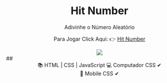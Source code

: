 <h1 align="center">Hit Number</h1>
<p align="center">Adivinhe o Número Aleatório</p>

<p align="center">Para Jogar Click Aqui: 👉
    <a href="https://andersonzero0.github.io/hitnumber/">Hit Number</a>
</p>
<div align="center"><img src="https://img.shields.io/github/stars/andersonzero0/hitnumber?style=social"/></div>
##
<div align="center">
📚 HTML | CSS | JavaScript
💻 Computador CSS ✔ <br>
📱 Mobile CSS ✔
</div>
